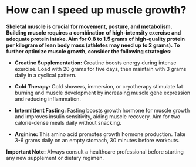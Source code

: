 # How can I speed up muscle growth?

**Skeletal muscle is crucial for movement, posture, and metabolism. Building muscle requires a combination of high-intensity exercise and adequate protein intake. Aim for 0.8 to 1.5 grams of high-quality protein per kilogram of lean body mass (athletes may need up to 2 grams). To further optimize muscle growth, consider the following strategies:**

- **Creatine Supplementation:** Creatine boosts energy during intense exercise. Load with 20 grams for five days, then maintain with 3 grams daily in a cyclical pattern.

- **Cold Therapy:** Cold showers, immersion, or cryotherapy stimulate fat burning and muscle development by increasing muscle gene expression and reducing inflammation.

- **Intermittent Fasting:** Fasting boosts growth hormone for muscle growth and improves insulin sensitivity, aiding muscle recovery. Aim for two calorie-dense meals daily without snacking.

- **Arginine:** This amino acid promotes growth hormone production. Take 3-6 grams daily on an empty stomach, 30 minutes before workouts.

**Important Note:** Always consult a healthcare professional before starting any new supplement or dietary regimen.